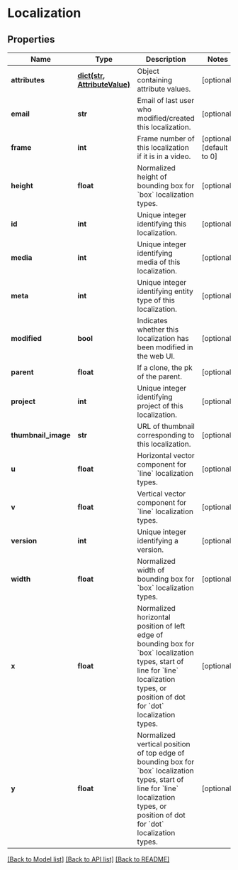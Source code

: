 # Localization

## Properties
Name | Type | Description | Notes
------------ | ------------- | ------------- | -------------
**attributes** | [**dict(str, AttributeValue)**](AttributeValue.md) | Object containing attribute values. | [optional] 
**email** | **str** | Email of last user who modified/created this localization. | [optional] 
**frame** | **int** | Frame number of this localization if it is in a video. | [optional] [default to 0]
**height** | **float** | Normalized height of bounding box for &#x60;box&#x60; localization types. | [optional] 
**id** | **int** | Unique integer identifying this localization. | [optional] 
**media** | **int** | Unique integer identifying media of this localization. | [optional] 
**meta** | **int** | Unique integer identifying entity type of this localization. | [optional] 
**modified** | **bool** | Indicates whether this localization has been modified in the web UI. | [optional] 
**parent** | **float** | If a clone, the pk of the parent. | [optional] 
**project** | **int** | Unique integer identifying project of this localization. | [optional] 
**thumbnail_image** | **str** | URL of thumbnail corresponding to this localization. | [optional] 
**u** | **float** | Horizontal vector component for &#x60;line&#x60; localization types. | [optional] 
**v** | **float** | Vertical vector component for &#x60;line&#x60; localization types. | [optional] 
**version** | **int** | Unique integer identifying a version. | [optional] 
**width** | **float** | Normalized width of bounding box for &#x60;box&#x60; localization types. | [optional] 
**x** | **float** | Normalized horizontal position of left edge of bounding box for &#x60;box&#x60; localization types, start of line for &#x60;line&#x60; localization types, or position of dot for &#x60;dot&#x60; localization types. | [optional] 
**y** | **float** | Normalized vertical position of top edge of bounding box for &#x60;box&#x60; localization types, start of line for &#x60;line&#x60; localization types, or position of dot for &#x60;dot&#x60; localization types. | [optional] 

[[Back to Model list]](../README.md#documentation-for-models) [[Back to API list]](../README.md#documentation-for-api-endpoints) [[Back to README]](../README.md)


